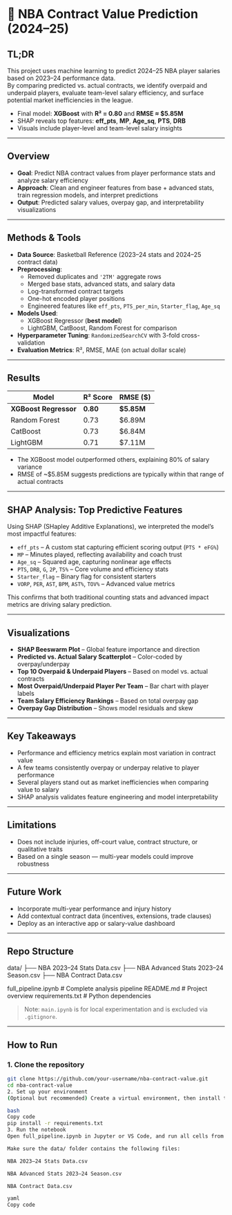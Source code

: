 # 🏀 NBA Contract Value Prediction (2024–25)

## TL;DR

This project uses machine learning to predict 2024–25 NBA player salaries based on 2023–24 performance data.  
By comparing predicted vs. actual contracts, we identify overpaid and underpaid players, evaluate team-level salary efficiency, and surface potential market inefficiencies in the league.

- Final model: **XGBoost** with **R² = 0.80** and **RMSE ≈ $5.85M**
- SHAP reveals top features: **eff_pts**, **MP**, **Age_sq**, **PTS**, **DRB**
- Visuals include player-level and team-level salary insights

---

## Overview

- **Goal**: Predict NBA contract values from player performance stats and analyze salary efficiency
- **Approach**: Clean and engineer features from base + advanced stats, train regression models, and interpret predictions
- **Output**: Predicted salary values, overpay gap, and interpretability visualizations

---

## Methods & Tools

- **Data Source**: Basketball Reference (2023–24 stats and 2024–25 contract data)
- **Preprocessing**:
  - Removed duplicates and `'2TM'` aggregate rows
  - Merged base stats, advanced stats, and salary data
  - Log-transformed contract targets
  - One-hot encoded player positions
  - Engineered features like `eff_pts`, `PTS_per_min`, `Starter_flag`, `Age_sq`
- **Models Used**:
  - XGBoost Regressor (**best model**)
  - LightGBM, CatBoost, Random Forest for comparison
- **Hyperparameter Tuning**: `RandomizedSearchCV` with 3-fold cross-validation
- **Evaluation Metrics**: R², RMSE, MAE (on actual dollar scale)

---

## Results

| Model                 | R² Score | RMSE ($)        |
|----------------------|----------|-----------------|
| **XGBoost Regressor** | **0.80** | **$5.85M**       |
| Random Forest         | 0.73     | $6.89M           |
| CatBoost              | 0.73     | $6.84M           |
| LightGBM              | 0.71     | $7.11M           |

- The XGBoost model outperformed others, explaining 80% of salary variance
- RMSE of ~$5.85M suggests predictions are typically within that range of actual contracts

---

## SHAP Analysis: Top Predictive Features

Using SHAP (SHapley Additive Explanations), we interpreted the model’s most impactful features:

- `eff_pts` – A custom stat capturing efficient scoring output (`PTS * eFG%`)
- `MP` – Minutes played, reflecting availability and coach trust
- `Age_sq` – Squared age, capturing nonlinear age effects
- `PTS`, `DRB`, `G`, `2P`, `TS%` – Core volume and efficiency stats
- `Starter_flag` – Binary flag for consistent starters
- `VORP`, `PER`, `AST`, `BPM`, `AST%`, `TOV%` – Advanced value metrics

This confirms that both traditional counting stats and advanced impact metrics are driving salary prediction.

---

## Visualizations

- **SHAP Beeswarm Plot** – Global feature importance and direction
- **Predicted vs. Actual Salary Scatterplot** – Color-coded by overpay/underpay
- **Top 10 Overpaid & Underpaid Players** – Based on model vs. actual contracts
- **Most Overpaid/Underpaid Player Per Team** – Bar chart with player labels
- **Team Salary Efficiency Rankings** – Based on total overpay gap
- **Overpay Gap Distribution** – Shows model residuals and skew

---

## Key Takeaways

- Performance and efficiency metrics explain most variation in contract value
- A few teams consistently overpay or underpay relative to player performance
- Several players stand out as market inefficiencies when comparing value to salary
- SHAP analysis validates feature engineering and model interpretability

---

## Limitations

- Does not include injuries, off-court value, contract structure, or qualitative traits
- Based on a single season — multi-year models could improve robustness

---

## Future Work

- Incorporate multi-year performance and injury history
- Add contextual contract data (incentives, extensions, trade clauses)
- Deploy as an interactive app or salary-value dashboard

---

## Repo Structure

data/
├── NBA 2023–24 Stats Data.csv
├── NBA Advanced Stats 2023–24 Season.csv
├── NBA Contract Data.csv

full_pipeline.ipynb # Complete analysis pipeline
README.md # Project overview
requirements.txt # Python dependencies

> Note: `main.ipynb` is for local experimentation and is excluded via `.gitignore`.

---

## How to Run

### 1. Clone the repository

```bash
git clone https://github.com/your-username/nba-contract-value.git
cd nba-contract-value
2. Set up your environment
(Optional but recommended) Create a virtual environment, then install the dependencies:

bash
Copy code
pip install -r requirements.txt
3. Run the notebook
Open full_pipeline.ipynb in Jupyter or VS Code, and run all cells from top to bottom.

Make sure the data/ folder contains the following files:

NBA 2023–24 Stats Data.csv

NBA Advanced Stats 2023–24 Season.csv

NBA Contract Data.csv

yaml
Copy code